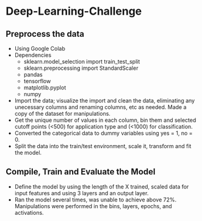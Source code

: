 # Deep-Learning-Challenge

## Preprocess the data
  * Using Google Colab
  * Dependencies
      * sklearn.model_selection import train_test_split
      * sklearn.preprocessing import StandardScaler
      * pandas
      * tensorflow 
      * matplotlib.pyplot 
      * numpy 
   * Import the data; visualize the import and clean the data, eliminating any unecessary columns and renaming columns, etc as needed. Made a copy of the dataset for manipulations.
   * Get the unique number of values in each column, bin them and selected cutoff points (<500) for application type and (<1000) for classification.
   * Converted the categorical data to dummy variables using yes = 1, no = 0.
   * Split the data into the train/test environment, scale it, transform and fit the model.

## Compile, Train and Evaluate the Model
  * Define the model by using the length of the X trained, scaled data for input features and using 3 layers and an output layer.
  * Ran the model several times, was unable to achieve above 72%. Manipulations were performed in the bins, layers, epochs, and activations. 
